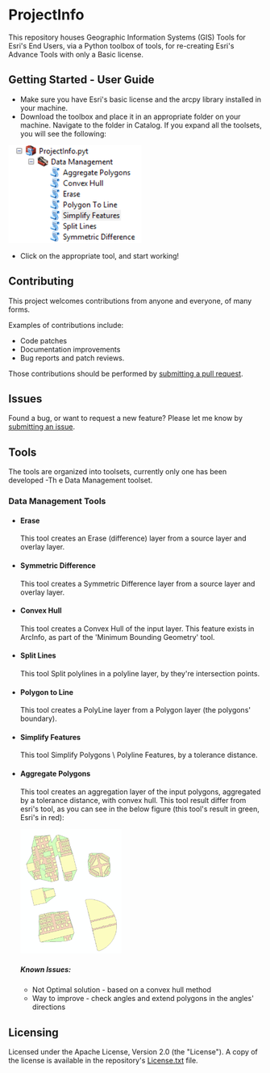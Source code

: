 # ProjectInfo
This repository houses Geographic Information Systems (GIS) Tools for Esri's End Users, via a Python toolbox of tools, for re-creating Esri's Advance Tools with only a Basic license.

## Getting Started - User Guide
* Make sure you have Esri's basic license and the arcpy library installed in your machine.
* Download the toolbox and place it in an appropriate folder on your machine. Navigate to the folder in Catalog. If you expand all the toolsets, you will see the following:

![alt tag](/toolset.PNG)

* Click on the appropriate tool, and start working!

## Contributing

This project welcomes contributions from anyone and everyone,  of many forms.

Examples of contributions include:

* Code patches
* Documentation improvements
* Bug reports and patch reviews. 

Those contributions should be performed by [submitting a pull request](https://github.com/yoavabadi/ProjectInfo/pulls).

## Issues

Found a bug, or want to request a new feature?  Please let me know by [submitting an issue](https://github.com/yoavabadi/ProjectInfo/issues).

## Tools

The tools are organized into toolsets, currently only one has been developed -Th e Data Management toolset.

### Data Management Tools
* #### Erase

  This tool creates an Erase (difference) layer from a source layer and overlay layer.

* #### Symmetric Difference

  This tool creates a Symmetric Difference layer from a source layer and overlay layer.

* #### Convex Hull

  This tool creates a Convex Hull of the input layer. This feature exists in ArcInfo, as part of the 'Minimum Bounding Geometry' tool.

* #### Split Lines

  This tool Split polylines in a polyline layer, by they're intersection points.

* #### Polygon to Line

  This tool creates a PolyLine layer from a Polygon layer (the polygons' boundary).

* #### Simplify Features

  This tool Simplify Polygons \ Polyline Features, by a tolerance distance.

* #### Aggregate Polygons

  This tool creates an aggregation layer of the input polygons, aggregated by a tolerance distance, with convex hull.
  This tool result differ from esri's tool, as you can see in the below figure (this tool's result in green, Esri's in red):
  
  <img src="https://github.com/yoavabadi/ProjectInfo/blob/master/aggregation_diff.PNG" width="200">


  ##### Known Issues:
   * Not Optimal solution - based on a convex hull method
   * Way to improve - check angles and extend polygons in the angles' directions
  
  
## Licensing
Licensed under the Apache License, Version 2.0 (the "License").
A copy of the license is available in the repository's [License.txt](/LICENSE) file.
